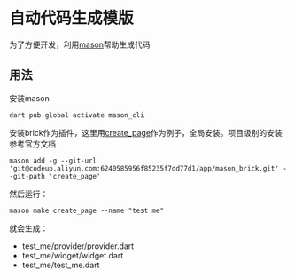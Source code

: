 # 自动代码生成模版

为了方便开发，利用[mason](https://pub.dev/packages/mason_cli)帮助生成代码

## 用法

安装mason

```shell
dart pub global activate mason_cli
```

安装brick作为插件，这里用[create_page](/create_page)作为例子，全局安装。项目级别的安装参考官方文档

```shell
mason add -g --git-url 'git@codeup.aliyun.com:6240585956f85235f7dd77d1/app/mason_brick.git' --git-path 'create_page'
```

然后运行：

```shell
mason make create_page --name "test me"
```

就会生成：
* test_me/provider/provider.dart
* test_me/widget/widget.dart
* test_me/test_me.dart
